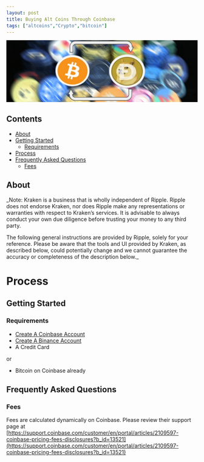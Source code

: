 ```yaml
---
layout: post
title: Buying Alt Coins Through Coinbase
tags: ["altcoins","Crypto","bitcoin"]
---
```


![Hero_Image](https://github.com/aFunnyBit/aFunnyBit.github.io/raw/master/images/coinlogo.jpg "hero_image")


## Contents

- [About](#about)
- [Getting Started](#getting-started)
  - [Requirements](#requirements)
- [Process](#process)
- [Frequently Asked Questions](#frequently-asked-questions)
  - [Fees](#fees)


## About


_Note: Kraken is a business that is wholly independent of Ripple. Ripple does not endorse Kraken, nor does Ripple make any representations or warranties with respect to Kraken’s services. It is advisable to always conduct your own due diligence before trusting your money to any third party.

The following general instructions are provided by Ripple, solely for your reference. Please be aware that the tools and UI provided by Kraken, as described below, could potentially change and we cannot guarantee the accuracy or completeness of the description below._


# Process

## Getting Started
### Requirements

- [Create A Coinbase Account](https://www.coinbase.com/signup)
- [Create A Binance Account](https://www.binance.com/?ref=15119907)
- A Credit Card 

or

- Bitcoin on Coinbase already


## Frequently Asked Questions
### Fees

Fees are calculated dynamically on Coinbase. Please review their support page at [https://support.coinbase.com/customer/en/portal/articles/2109597-coinbase-pricing-fees-disclosures?b_id=13521](https://support.coinbase.com/customer/en/portal/articles/2109597-coinbase-pricing-fees-disclosures?b_id=13521)
